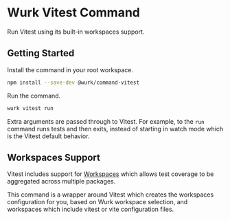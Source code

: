 # Wurk Vitest Command

Run Vitest using its built-in workspaces support.

## Getting Started

Install the command in your root workspace.

```sh
npm install --save-dev @wurk/command-vitest
```

Run the command.

```sh
wurk vitest run
```

Extra arguments are passed through to Vitest. For example, to the `run` command runs tests and then exits, instead of starting in watch mode which is the Vitest default behavior.

## Workspaces Support

Vitest includes support for [Workspaces](https://vitest.dev/guide/#workspaces-support) which allows test coverage to be aggregated across multiple packages.

This command is a wrapper around Vitest which creates the workspaces configuration for you, based on Wurk workspace selection, and workspaces which include vitest or vite configuration files.
